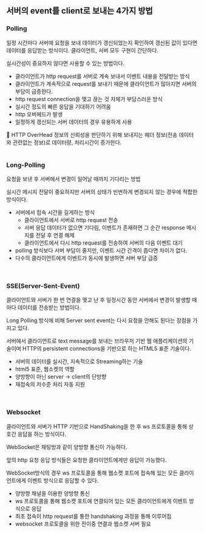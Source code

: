 ## 서버의 event를 client로 보내는 4가지 방법

### Polling

일정 시간마다 서버에 요청을 보내 데이터가 갱신되었는지 확인하여 갱신된 값이 있다면 데이터를 응답받는 방식이다. 클라이언트, 서버 모두 구현이 간단하다.

실시간성이 중요하지 않다면 사용할 수 있는 방법이다.

- 클라이언트가 http request를 서버로 계속 보내서 이벤트 내용을 전달받는 방식
- 클라이언트가 계속적으로 request를 보내기 때문에 클라이언트가 많아지면 서버의 부담이 급증한다.
- http request connection을 맺고 끊는 것 자체가 부담스러운 방식
- 실시간 정도의 빠른 응답을 기대하기 어려움
- http 오버헤드가 발생
- 일정하게 갱신되는 서버 데이터의 경우 유용하게 사용

<aside>
📙 HTTP OverHead
정보의 신뢰성을 판단하기 위해 보내지는 헤더 정보(전송 데이터와 관련없는 정보)로 데이터량, 처리시간이 증가한다.

</aside>

<br />

### Long-Polling

요청을 보낸 후 서버에서 변경이 일어날 때까지 기다리는 방법

실시간 메시지 전달이 중요하지만 서버의 상태가 빈번하게 변경되지 않는 경우에 적합한 방식이다.

- 서버에서 접속 시간을 길게하는 방식
  - 클라이언트에서 서버로 http request 전송
  - 서버 응답 데이터가 없으면 기다림, 이벤트가 존재하면 그 순간 response 메시지를 전달 후 연결 해제
  - 클라이언트에서 다시 http request를 전송하여 서버의 다음 이벤트 대기
- polling 방식보다 서버 부담이 줄지만, 이벤트 시간 간격이 좁다면 차이가 없다.
- 다수의 클라이언트에게 이벤트가 동시에 발생하면 서버 부담 급증

<br />

### SSE(Server-Sent-Event)

클라이언트와 서버가 한 번 연결을 맺고 난 후 일정시간 동안 서버에서 변경이 발생할 때마다 데이터를 전송받는 방법이다.

Long Polling 방식에 비해 Server sent event는 다시 요청을 안해도 된다는 장점을 가지고 있다.

서버에서 클라이언트로 text message를 보내는 브라우저 기반 웹 애플리케이션의 기술이며 HTTP의 persistent connections을 기반으로 하는 HTML5 표준 기술이다.

- 서버의 데이터를 실시간, 지속적으로 Streaming하는 기술
- html5 표준, 웹소켓의 역할
- 양방향이 아닌 server → client의 단방향
- 재접속의 저수준 처리 자동 지원

<br />

### Websocket

클라이언트와 서버가 HTTP 기반으로 HandShaking을 한 후 ws 프로토콜을 통해 상호간 응답을 하는 방식이다.

WebSocket은 채팅방과 같이 양방향 통신이 가능하다.

앞의 http 요청 응답 방식들은 요청한 클라이언트에게만 응답이 가능했다.

WebSocket방식의 경우 ws 프로토콜을 통해 웹소켓 포트에 접속해 있는 모든 클라이언트에게 이벤트 방식으로 응답할 수 있다.

- 양방향 채널을 이용한 양방향 통신
- ws 프로토콜을 통해 웹소켓 포트에 연결되어 있는 모든 클라이언트에게 이벤트 방식으로 응답
- 최초 접속이 http request를 통한 handshaking 과정을 통해 이루어짐
- websocket 프로토콜을 위한 전이중 연결과 웹소켓 서버 필요
